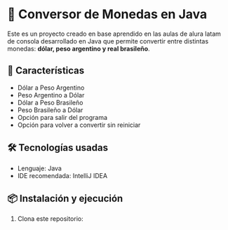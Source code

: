 # 💱 Conversor de Monedas en Java

Este es un proyecto creado en base aprendido en las aulas de alura latam de consola desarrollado en Java que permite convertir entre distintas monedas: **dólar, peso argentino y real brasileño**.

## 🚀 Características

- Dólar a Peso Argentino
- Peso Argentino a Dólar
- Dólar a Peso Brasileño
- Peso Brasileño a Dólar
- Opción para salir del programa
- Opción para volver a convertir sin reiniciar

## 🛠️ Tecnologías usadas

- Lenguaje: Java
- IDE recomendada: IntelliJ IDEA

## 📦 Instalación y ejecución

1. Clona este repositorio:
